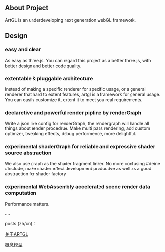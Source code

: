 

## About Project

ArtGL is an underdeveloping next generation webGL framework.

## Design

### easy and clear

As easy as three.js. You can regard this project as a better three.js, with better design and better code quality.

### extentable & pluggable architecture

Instead of making a specific renderer for specific usage, or a general renderer that hard to extent features, artgl is a  framework for general usage. You can easily customize it, extent it to meet you real requirements.

### declaretive and powerful render pipline by renderGraph

Write a json like config for renderGraph, the rendergraph will handle all things about render procedrue. Make multi pass rendering, add custom optimzer, tweaking effects, debug performence, more delightful.

### experimental shaderGraph for reliable and expressive shader source abstraction

We also use graph as the shader fragment linker. No more confusing #deine #include, make shader effect development productive as well as a good abstraction for shader factory.

### experimental WebAssembly accelerated scene render data computation 

Performance matters.

....



posts (zh/cn)：

[关于ARTGL](./design/about.md)

[概念模型](./design/concept.md)
